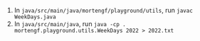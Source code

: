 1. In `java/src/main/java/mortengf/playground/utils`, run `javac WeekDays.java`
1. In `java/src/main/java`, run `java -cp . mortengf.playground.utils.WeekDays 2022 > 2022.txt`
